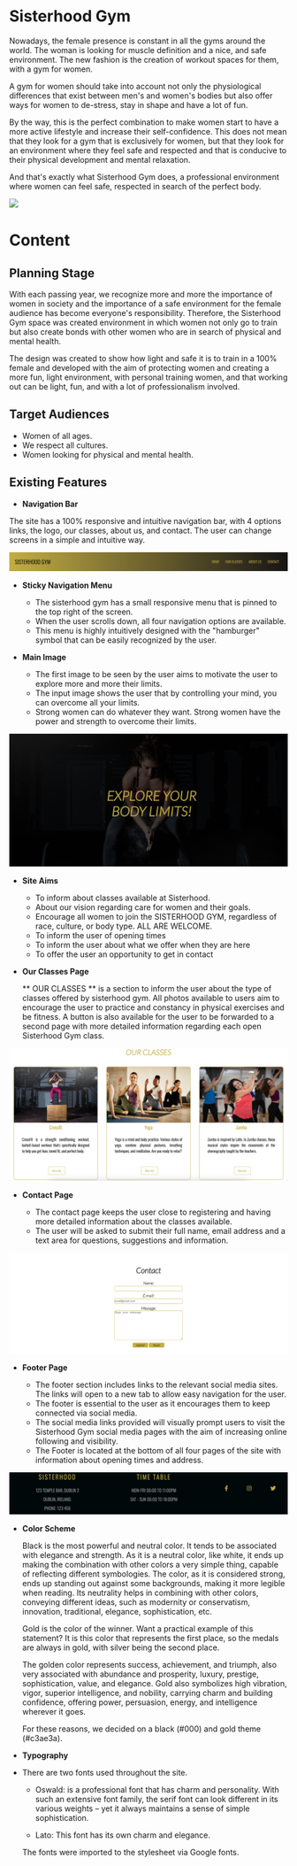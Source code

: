 # Sisterhood Gym

Nowadays, the female presence is constant in all the gyms around the world. The woman is looking for muscle definition and a nice, and safe environment. The new fashion is the creation of workout spaces for them, with a gym for women.

A gym for women should take into account not only the physiological differences that exist between men's and women's bodies but also offer ways for women to de-stress, stay in shape and have a lot of fun.

By the way, this is the perfect combination to make women start to have a more active lifestyle and increase their self-confidence. This does not mean that they look for a gym that is exclusively for women, but that they look for an environment where they feel safe and respected and that is conducive to their physical development and mental relaxation.

And that's exactly what Sisterhood Gym does, a professional environment where women can feel safe, respected in search of the perfect body.

<img src="assets/readme_images/readme_resp.png">

# Content
## **Planning Stage**

With each passing year, we recognize more and more the importance of women in 
society and the importance of a safe environment for the female audience has 
become everyone's responsibility. Therefore, the Sisterhood Gym space was created
environment in which women not only go to train but also create bonds with other 
women who are in search of physical and mental health.

The design was created to show how light and safe it is to train in a 100% female 
and developed with the aim of protecting women and creating a more fun, light 
environment, with personal training women, and that working out can be light, fun, 
and with a lot of professionalism involved.
    
## **Target Audiences**
- Women of all ages.
- We respect all cultures.
- Women looking for physical and mental health.

## **Existing Features**

- __Navigation Bar__

 The site has a 100% responsive and intuitive navigation bar, with 4  options links, the logo, our classes, about us, and contact. The user can change screens in a simple and intuitive way.

![Nav bar](https://github.com/jmartinesdev/sisterhood-gym/blob/main/media/nav-bar.png)

- __Sticky Navigation Menu__

    * The sisterhood gym has a small responsive menu that is pinned to the top right of the screen.
    * When the user scrolls down, all four navigation options are available.
    * This menu is highly intuitively designed with the "hamburger" symbol that can be easily recognized by the user.

- __Main Image__

    * The first image to be seen by the user aims to motivate the user to explore more and more their limits.
    * The input image shows the user that by controlling your mind, you can overcome all your limits.
    * Strong women can do whatever they want. Strong women have the power and strength to overcome their limits.

![Main Image](https://github.com/jmartinesdev/sisterhood-gym/blob/main/main-photo.png)

- __Site Aims__

    * To inform about classes available at Sisterhood.
    * About our vision regarding care for women and their goals.
    * Encourage all women to join the SISTERHOOD GYM, regardless of race, culture, or body type. ALL ARE WELCOME.
    * To inform the user of opening times
    * To inform the user about what we offer when they are here
    * To offer the user an opportunity to get in contact

- __Our Classes Page__

    ** OUR CLASSES ** is a section to inform the user about the type of classes offered by sisterhood gym. All photos available to users aim to encourage the user to practice and constancy in physical exercises and be fitness.
A button is also available for the user to be forwarded to a second page with more detailed information regarding each open Sisterhood Gym class.

![Our Classes Image](https://github.com/jmartinesdev/sisterhood-gym/blob/main/our-classes.png)

- __Contact Page__

    * The contact page keeps the user close to registering and having more detailed information about the classes available.
    * The user will be asked to submit their full name, email address and a text area for questions, suggestions and information.
    
![Contact Page](https://github.com/jmartinesdev/sisterhood-gym/blob/main/Contact.png)

- __Footer Page__

    * The footer section includes links to the relevant social media sites. The links will open to a new tab to allow easy navigation for the user.
    * The footer is essential to the user as it encourages them to keep connected via social media.
    * The social media links provided will visually prompt users to visit the Sisterhood Gym social media pages with the aim of increasing online following     and visibility.
    * The Footer is located at the bottom of all four pages of the site with information about opening times and address.

![Footer Page](https://github.com/jmartinesdev/sisterhood-gym/blob/main/Footer.png)

- __Color Scheme__

    Black is the most powerful and neutral color. It tends to be associated with elegance and strength.
    As it is a neutral color, like white, it ends up making the combination with other colors a very simple thing, capable of reflecting different          symbologies.
    The color, as it is considered strong, ends up standing out against some backgrounds, making it more legible when reading.
    Its neutrality helps in combining with other colors, conveying different ideas, such as modernity or conservatism, innovation, traditional, elegance,   sophistication, etc.

    Gold is the color of the winner. Want a practical example of this statement? It is this color that represents the first place, so the medals are always in gold, with silver being the second place.

    The golden color represents success, achievement, and triumph, also very associated with abundance and prosperity, luxury, prestige, sophistication, value, and elegance. Gold also symbolizes high vibration, vigor, superior intelligence, and nobility, carrying charm and building confidence, offering power, persuasion, energy, and intelligence wherever it goes.

    For these reasons, we decided on a black (#000) and gold theme (#c3ae3a).

- __Typography__

*  There are two fonts used throughout the site.

    * Oswald: is a professional font that has charm and personality. With such an extensive font family, the serif font can look different in its various weights – yet it always maintains a sense of simple sophistication.

    * Lato: This font has its own charm and elegance.

    The fonts were imported to the stylesheet via Google fonts.

